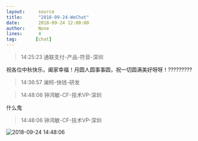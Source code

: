```yaml
---
layout:     source 
title:      "2018-09-24-WeChat"
date:       2018-09-24 12:00:00
author:     None
lines:      4 
tag:       [chat]
---
```

> 14:25:23  通联支付-产品-符音-深圳  
   
祝各位中秋快乐，阖家幸福！月圆人圆事事圆，祝一切圆满美好呀呀！?????????  
   
> 14:36:57  澜柯-快钱-研发  
   
> 14:48:06  钟鸿敏-CF-技术VP-深圳  
   
什么鬼  
   
> 14:48:06  钟鸿敏-CF-技术VP-深圳  
   
![2018-09-24 14:48:06](http://static.cocolian.cn/img/20180924_144806.png) 
   
